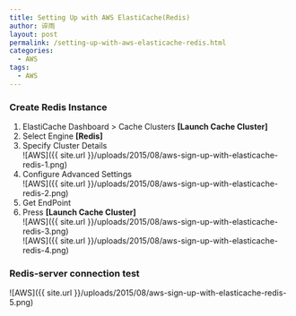 ```yaml
---
title: Setting Up with AWS ElastiCache(Redis)
author: 谇雨
layout: post
permalink: /setting-up-with-aws-elasticache-redis.html
categories:
  - AWS
tags:
  - AWS
---
```


### Create Redis Instance

1. ElastiCache Dashboard > Cache Clusters **[Launch Cache Cluster]**
2. Select Engine **[Redis]**
3. Specify Cluster Details  
![AWS]({{ site.url }}/uploads/2015/08/aws-sign-up-with-elasticache-redis-1.png)
4. Configure Advanced Settings  
![AWS]({{ site.url }}/uploads/2015/08/aws-sign-up-with-elasticache-redis-2.png)
5. Get EndPoint
6. Press **[Launch Cache Cluster]**  
![AWS]({{ site.url }}/uploads/2015/08/aws-sign-up-with-elasticache-redis-3.png)  
![AWS]({{ site.url }}/uploads/2015/08/aws-sign-up-with-elasticache-redis-4.png)

<!--more-->

### Redis-server connection test

![AWS]({{ site.url }}/uploads/2015/08/aws-sign-up-with-elasticache-redis-5.png)